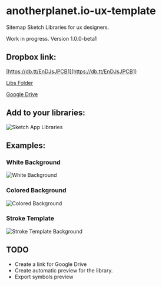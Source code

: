# anotherplanet.io-ux-template

Sitemap Sketch Libraries for ux designers.

Work in progress. Version 1.0.0-beta1

## Dropbox link:

[https://db.tt/EnDJsJPCB1](https://db.tt/EnDJsJPCB1)

[Libs Folder](https://www.dropbox.com/sh/wxtkm4dfyl5dmwa/AAADfPXxCWib8pJdLwdigeuZa?dl=0)

[Google Drive](https://drive.google.com/drive/folders/0B-VAFp96WBFgc1R5OHM4VV8xSG8?usp=sharing)

## Add to your libraries:

![Sketch App Libraries](./assets/libraries-sketchapp.png)

## Examples:

### White Background

![White Background](./assets/ux-white-background.png)

### Colored Background

![Colored Background](./assets/ux-fill-color-background.png)

### Stroke Template

![Stroke Template Background](./assets/ux-stroke-color-background.png)

## TODO

- Create a link for Google Drive
- Create automatic preview for the library.
- Export symbols preview
